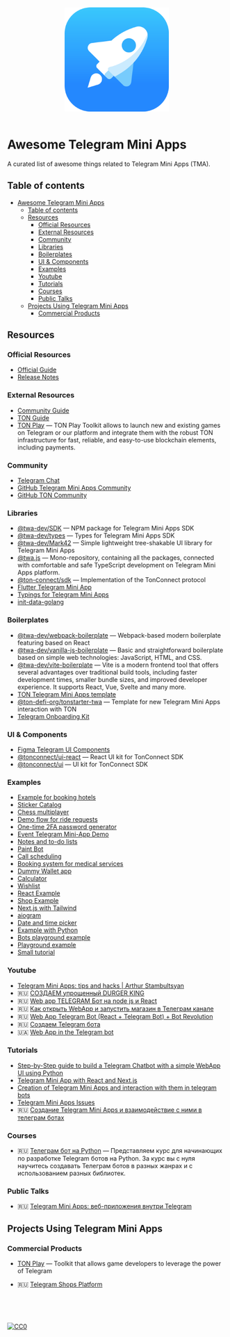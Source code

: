 <p align="center">
  <br>
  <img width="240" src="./assets/tapps.png" alt="logo of Telegram Mini Apps">
  <br>
  <br>
</p>

# Awesome Telegram Mini Apps
A curated list of awesome things related to Telegram Mini Apps (TMA).

## Table of contents
- [Awesome Telegram Mini Apps](#awesome-telegram-mini-apps)
  - [Table of contents](#table-of-contents)
  - [Resources](#resources)
    - [Official Resources](#official-resources)
    - [External Resources](#external-resources)
    - [Community](#community)
    - [Libraries](#libraries)
    - [Boilerplates](#boilerplates)
    - [UI \& Components](#ui--components)
    - [Examples](#examples)
    - [Youtube](#youtube)
    - [Tutorials](#tutorials)
    - [Courses](#courses)
    - [Public Talks](#public-talks)
  - [Projects Using Telegram Mini Apps](#projects-using-telegram-mini-apps)
    - [Commercial Products](#commercial-products)

<!-- md-parser-start -->

## Resources

### Official Resources

- [Official Guide](https://core.telegram.org/bots/webapps)
- [Release Notes](https://core.telegram.org/bots/webapps#recent-changes)

### External Resources
- [Community Guide](https://docs.twa.dev/)
- [TON Guide](https://docs.ton.org/develop/dapps/twa)
- [TON Play](https://docs.tonplay.io/) — TON Play Toolkit allows to launch new and existing games on Telegram or our platform and integrate them with the robust TON infrastructure for fast, reliable, and easy-to-use blockchain elements, including payments.

### Community

- [Telegram Chat](https://t.me/twa_dev)
- [GitHub Telegram Mini Apps Community](https://github.com/twa-dev)
- [GitHub TON Community](https://github.com/ton-community)

### Libraries
- [@twa-dev/SDK](https://github.com/twa-dev/SDK) — NPM package for Telegram Mini Apps SDK
- [@twa-dev/types](https://github.com/twa-dev/types) — Types for Telegram Mini Apps SDK
- [@twa-dev/Mark42](https://github.com/twa-dev/Mark42) — Simple lightweight tree-shakable UI library for Telegram Mini Apps
- [@twa.js](https://github.com/Telegram-Web-Apps/twa.js) — Mono-repository, containing all the packages, connected with comfortable and safe TypeScript development on Telegram Mini Apps platform.
- [@ton-connect/sdk](https://github.com/ton-connect/sdk) — Implementation of the TonConnect protocol
- [Flutter Telegram Mini App](https://pub.dev/documentation/flutter_telegram_web_app/latest/)
- [Typings for Telegram Mini Apps](https://github.com/DavisDmitry/telegram-webapps/tree/master)
- [init-data-golang](https://github.com/Telegram-Mini-Apps/init-data-golang)


### Boilerplates
- [@twa-dev/webpack-boilerplate](https://github.com/twa-dev/webpack-boilerplate) — Webpack-based modern boilerplate featuring based on React
- [@twa-dev/vanilla-js-boilerplate](https://github.com/twa-dev/vanilla-js-boilerplate) — Basic and straightforward boilerplate based on simple web technologies: JavaScript, HTML, and CSS. 
- [@twa-dev/vite-boilerplate](https://github.com/twa-dev/vite-boilerplate) — Vite is a modern frontend tool that offers several advantages over traditional build tools, including faster development times, smaller bundle sizes, and improved developer experience. It supports React, Vue, Svelte and many more.
- [TON Telegram Mini Apps template](https://github.com/ton-community/twa-template)
- [@ton-defi-org/tonstarter-twa](https://github.com/ton-defi-org/tonstarter-twa) — Template for new Telegram Mini Apps interaction with TON
- [Telegram Onboarding Kit](https://github.com/Easterok/telegram-onboarding-kit)

### UI & Components
- [Figma Telegram UI Components](https://www.figma.com/@firststagelabs)
- [@tonconnect/ui-react](https://www.npmjs.com/package/@tonconnect/ui-react) — React UI kit for TonConnect SDK
- [@tonconnect/ui](https://github.com/ton-connect/sdk/tree/main/packages/ui) — UI kit for TonConnect SDK

### Examples
- [Example for booking hotels](https://github.com/vkruglikov/react-telegram-web-apphttps://github.com/neSpecc/telebook)
- [Sticker Catalog](https://github.com/fstik-app/catalog)
- [Chess multiplayer](https://github.com/Quatern1on/ChessNowBot)
- [Demo flow for ride requests](https://github.com/ArashYounesi/TRide)
- [One-time 2FA password generator](https://github.com/UselessStudio/TeleOTP)
- [Event Telegram Mini-App Demo](https://github.com/mbasaglia/mini_apps)
- [Notes and to-do lists](https://github.com/deptyped/notepher-bot)
- [Paint Bot](https://github.com/hip-hyena/PaintBot)
- [Call scheduling](https://github.com/arterialist/Callegram)
- [Booking system for medical services](https://github.com/Latand/MedSyncWebApp)
- [Dummy Wallet app](https://github.com/erfanmola/DPXWallet)
- [Calculator](https://github.com/ArashYounesi/TCalculator)
- [Wishlist](https://github.com/grulex/telegram-wishlist-miniapp)
- [React Example](https://github.com/vkruglikov/react-telegram-web-app)
- [Shop Example](https://github.com/TheCymond/Telegram_Web_App/ga)
- [Next.js with Tailwind](https://github.com/mauriciobraz/next.js-telegram-webapp)
- [aiogram](https://github.com/abdullaev388/Telegram-Web-App)
- [Date and time picker](https://github.com/Expented/tgdtp)
- [Example with Python](https://github.com/poshl000/telegram-webapp-bot)
- [Bots playground example](https://github.com/revenkroz/telegram-web-app-bot-example)
- [Playground example](https://github.com/mihailgok/telegramwebapps)
- [Small tutorial](https://github.com/mihailgok/telegramwebapps)
### Youtube
- [Telegram Mini Apps: tips and hacks | Arthur Stambultsyan](https://www.youtube.com/watch?v=amvZy9hzAic&t=2476s&pp=ygURdGVsZWdyYW0gd2ViIGFwcHM%3D)
- 🇷🇺 [СОЗДАЕМ упрощенный DURGER KING](https://www.youtube.com/watch?v=O1ZRJXKBa4U&pp=ygURdGVsZWdyYW0gd2ViIGFwcHM%3D)
- 🇷🇺 [Web app TELEGRAM Бот на node js и React](https://www.youtube.com/watch?v=MzO-0IYkZMU&pp=ygURdGVsZWdyYW0gd2ViIGFwcHM%3D)
- 🇷🇺 [Как открыть WebApp и запустить магазин в Телеграм канале](https://www.youtube.com/watch?v=nznt4-J-oHs&pp=ygURdGVsZWdyYW0gd2ViIGFwcHM%3D)
- 🇷🇺 [Web App Telegram Bot (React + Telegram Bot) + Bot Revolution](https://www.youtube.com/watch?v=FCHNnZ2KDUQ&pp=ygURdGVsZWdyYW0gd2ViIGFwcHM%3D)
- 🇷🇺 [Создаем Telegram бота](https://www.youtube.com/watch?v=-m5cUud_VzI&list=PLN0sMOjX-lm5BMwTm-llmJuA50umZJOsL)
- 🇺🇦 [Web App in the Telegram bot](https://www.youtube.com/watch?v=Gu2BB4G5Gdg&pp=ygURdGVsZWdyYW0gd2ViIGFwcHM%3D)

### Tutorials
- [Step-by-Step guide to build a Telegram Chatbot with a simple WebApp UI using Python](https://medium.com/@calixtemayoraz/step-by-step-guide-to-build-a-telegram-chatbot-with-a-simple-webapp-ui-using-python-44dca453522f)
- [Telegram Mini App with React and Next.js](https://dev.to/bitofuniverse/telegram-web-app-with-react-and-nextjs-440i)
- [Creation of Telegram Mini Apps and interaction with them in telegram bots](https://prog.world/creation-of-telegram-web-apps-and-interaction-with-them-in-telegram-bots/)
- [Telegram Mini Apps Issues](https://github.com/Telegram-Mini-Apps/issues)
- 🇷🇺 [Создание Telegram Mini Apps и взаимодействие с ними в телеграм ботах](https://habr.com/ru/articles/666278/)


### Courses
- 🇷🇺 [Телеграм бот на Python](https://itproger.com/course/telegram-bot) — Представляем курс для начинающих по разработке Telegram ботов на Python. За курс вы с нуля научитесь создавать Телеграм ботов в разных жанрах и с использованием разных библиотек.

### Public Talks
- 🇷🇺 [Telegram Mini Apps: веб-приложения внутри Telegram](https://holyjs.ru/en/talks/7ce6dd405449413daf154fcd6a476fdb/)


## Projects Using Telegram Mini Apps

### Commercial Products
- [TON Play](https://tonplay.io/) — Toolkit that allows game developers to leverage the power of Telegram
- 🇷🇺 [Telegram Shops Platform](https://telegramwebapps.ru/)



  <!-- md-parser-end -->
  <br/>
  <br/>
  <br/>

[![CC0](https://i.creativecommons.org/p/zero/1.0/88x31.png)](https://creativecommons.org/publicdomain/zero/1.0/)
